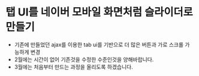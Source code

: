 # 탭 UI를 네이버 모바일 화면처럼 슬라이더로 만들기  
+ 기존에 만들었던 ajax를 이용한 tab ui를 기반으로 더 많은 버튼과 가로 스크롤 가능하게 변경  
+ 2월에는 시간이 없어 기존것을 수정한 수준인것을 양해바랍니다.  
+ 3월에는 처음부터 만드는 과정을 올리도록 하겠습니다.  
